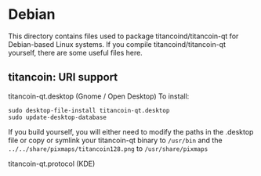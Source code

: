 
Debian
====================
This directory contains files used to package titancoind/titancoin-qt
for Debian-based Linux systems. If you compile titancoind/titancoin-qt yourself, there are some useful files here.

## titancoin: URI support ##


titancoin-qt.desktop  (Gnome / Open Desktop)
To install:

	sudo desktop-file-install titancoin-qt.desktop
	sudo update-desktop-database

If you build yourself, you will either need to modify the paths in
the .desktop file or copy or symlink your titancoin-qt binary to `/usr/bin`
and the `../../share/pixmaps/titancoin128.png` to `/usr/share/pixmaps`

titancoin-qt.protocol (KDE)

